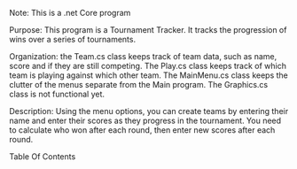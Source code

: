 Note: This is a .net Core program

Purpose: This program is a Tournament Tracker. It tracks the progression of wins over a series of tournaments. 
 
   Organization: the Team.cs class keeps track of team data, such as name, score and if they are still competing.
    The Play.cs class keeps track of which team is playing against which other team. The MainMenu.cs class keeps the
    clutter of the menus separate from the Main program. The Graphics.cs class is not functional yet. 
    
   Description: Using the menu options, you can create teams by entering their name and enter their scores as they 
    progress in the tournament. You need to calculate who won after each round, then enter new scores after each round. 

Table Of Contents